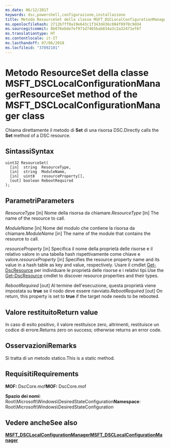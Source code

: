 ```yaml
---
ms.date: 06/12/2017
keywords: dsc,powershell,configurazione,installazione
title: Metodo ResourceSet della classe MSFT_DSCLocalConfigurationManager
ms.openlocfilehash: 2712b7ff0a19e643c1f343d436c084f8970c9dd4
ms.sourcegitcommit: 8b076ebde7ef971d7465bab834a3c2a32471ef6f
ms.translationtype: HT
ms.contentlocale: it-IT
ms.lasthandoff: 07/06/2018
ms.locfileid: "37892101"
---
```

# <a name="resourceset-method-of-the-msftdsclocalconfigurationmanager-class"></a><span data-ttu-id="8f754-103">Metodo ResourceSet della classe MSFT_DSCLocalConfigurationManager</span><span class="sxs-lookup"><span data-stu-id="8f754-103">ResourceSet method of the MSFT_DSCLocalConfigurationManager class</span></span>

<span data-ttu-id="8f754-104">Chiama direttamente il metodo di **Set** di una risorsa DSC.</span><span class="sxs-lookup"><span data-stu-id="8f754-104">Directly calls the **Set** method of a DSC resource.</span></span>

## <a name="syntax"></a><span data-ttu-id="8f754-105">Sintassi</span><span class="sxs-lookup"><span data-stu-id="8f754-105">Syntax</span></span>

```mof
uint32 ResourceSet(
  [in]  string  ResourceType,
  [in]  string  ModuleName,
  [in]  uint8   resourceProperty[],
  [out] boolean RebootRequired
);
```

## <a name="parameters"></a><span data-ttu-id="8f754-106">Parametri</span><span class="sxs-lookup"><span data-stu-id="8f754-106">Parameters</span></span>

<span data-ttu-id="8f754-107">*ResourceType* \[in\] Nome della risorsa da chiamare.</span><span class="sxs-lookup"><span data-stu-id="8f754-107">*ResourceType* \[in\] The name of the resource to call.</span></span>

<span data-ttu-id="8f754-108">*ModuleName* \[in\] Nome del modulo che contiene la risorsa da chiamare.</span><span class="sxs-lookup"><span data-stu-id="8f754-108">*ModuleName* \[in\] The name of the module that contains the resource to call.</span></span>

<span data-ttu-id="8f754-109">*resourceProperty* \[in\] Specifica il nome della proprietà delle risorse e il relativo valore in una tabella hash rispettivamente come chiave e valore.</span><span class="sxs-lookup"><span data-stu-id="8f754-109">*resourceProperty* \[in\] Specifies the resource property name and its value in a hash table as key and value, respectively.</span></span> <span data-ttu-id="8f754-110">Usare il cmdlet [Get-DscResource](/powershell/module/PSDesiredStateConfiguration/Get-DscResource) per individuare le proprietà delle risorse e i relativi tipi.</span><span class="sxs-lookup"><span data-stu-id="8f754-110">Use the [Get-DscResource](/powershell/module/PSDesiredStateConfiguration/Get-DscResource) cmdlet to discover resource properties and their types.</span></span>

<span data-ttu-id="8f754-111">*RebootRequired* \[out\] Al termine dell'esecuzione, questa proprietà viene impostata su **true** se il nodo deve essere riavviato.</span><span class="sxs-lookup"><span data-stu-id="8f754-111">*RebootRequired* \[out\] On return, this property is set to **true** if the target node needs to be rebooted.</span></span>

## <a name="return-value"></a><span data-ttu-id="8f754-112">Valore restituito</span><span class="sxs-lookup"><span data-stu-id="8f754-112">Return value</span></span>

<span data-ttu-id="8f754-113">In caso di esito positivo, il valore restituisce zero, altrimenti, restituisce un codice di errore.</span><span class="sxs-lookup"><span data-stu-id="8f754-113">Returns zero on success; otherwise returns an error code.</span></span>

## <a name="remarks"></a><span data-ttu-id="8f754-114">Osservazioni</span><span class="sxs-lookup"><span data-stu-id="8f754-114">Remarks</span></span>

<span data-ttu-id="8f754-115">Si tratta di un metodo statico.</span><span class="sxs-lookup"><span data-stu-id="8f754-115">This is a static method.</span></span>

## <a name="requirements"></a><span data-ttu-id="8f754-116">Requisiti</span><span class="sxs-lookup"><span data-stu-id="8f754-116">Requirements</span></span>

<span data-ttu-id="8f754-117">**MOF:** DscCore.mof</span><span class="sxs-lookup"><span data-stu-id="8f754-117">**MOF:** DscCore.mof</span></span>

<span data-ttu-id="8f754-118">**Spazio dei nomi**: Root\Microsoft\Windows\DesiredStateConfiguration</span><span class="sxs-lookup"><span data-stu-id="8f754-118">**Namespace**: Root\Microsoft\Windows\DesiredStateConfiguration</span></span>

## <a name="see-also"></a><span data-ttu-id="8f754-119">Vedere anche</span><span class="sxs-lookup"><span data-stu-id="8f754-119">See also</span></span>

[<span data-ttu-id="8f754-120">**MSFT_DSCLocalConfigurationManager**</span><span class="sxs-lookup"><span data-stu-id="8f754-120">**MSFT_DSCLocalConfigurationManager**</span></span>](msft-dsclocalconfigurationmanager.md)